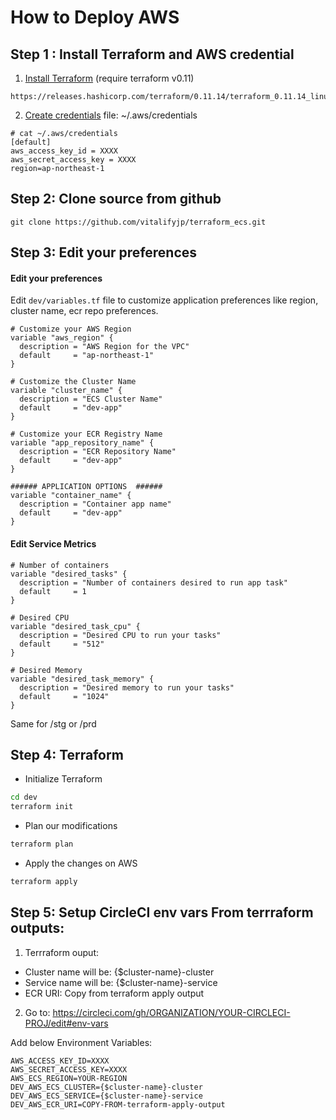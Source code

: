 # How to Deploy AWS

## Step 1 : Install Terraform and AWS credential

1) [Install Terraform](https://learn.hashicorp.com/terraform/getting-started/install.html) (require terraform v0.11)
```
https://releases.hashicorp.com/terraform/0.11.14/terraform_0.11.14_linux_amd64.zip
```

2) [Create credentials](https://www.terraform.io/docs/configuration/providers.html) file: ~/.aws/credentials
```
# cat ~/.aws/credentials
[default]
aws_access_key_id = XXXX
aws_secret_access_key = XXXX
region=ap-northeast-1
```

## Step 2: Clone source from github
```
git clone https://github.com/vitalifyjp/terraform_ecs.git
```

## Step 3: Edit your preferences

#### Edit your preferences

Edit `dev/variables.tf` file to customize application preferences like region, cluster name, ecr repo preferences.

```hcl
# Customize your AWS Region
variable "aws_region" {
  description = "AWS Region for the VPC"
  default     = "ap-northeast-1"
}

# Customize the Cluster Name
variable "cluster_name" {
  description = "ECS Cluster Name"
  default     = "dev-app"
}

# Customize your ECR Registry Name
variable "app_repository_name" {
  description = "ECR Repository Name"
  default     = "dev-app"
}

###### APPLICATION OPTIONS  ######
variable "container_name" {
  description = "Container app name"
  default     = "dev-app"
}
```

#### Edit Service Metrics

```hcl
# Number of containers
variable "desired_tasks" {
  description = "Number of containers desired to run app task"
  default     = 1
}

# Desired CPU
variable "desired_task_cpu" {
  description = "Desired CPU to run your tasks"
  default     = "512"
}

# Desired Memory
variable "desired_task_memory" {
  description = "Desired memory to run your tasks"
  default     = "1024"
}
```

Same for /stg or /prd

## Step 4: Terraform 

* Initialize Terraform 

```bash
cd dev
terraform init
```

* Plan our modifications

```bash
terraform plan
```

* Apply the changes on AWS

```bash
terraform apply
```
## Step 5: Setup CircleCI env vars From terrraform outputs:

1) Terrraform ouput:

- Cluster name will be: {$cluster-name}-cluster
- Service name will be: {$cluster-name}-service
- ECR URI: Copy from terraform apply output

2) Go to: https://circleci.com/gh/ORGANIZATION/YOUR-CIRCLECI-PROJ/edit#env-vars

Add below Environment Variables:
```
AWS_ACCESS_KEY_ID=XXXX
AWS_SECRET_ACCESS_KEY=XXXX
AWS_ECS_REGION=YOUR-REGION
DEV_AWS_ECS_CLUSTER={$cluster-name}-cluster
DEV_AWS_ECS_SERVICE={$cluster-name}-service
DEV_AWS_ECR_URI=COPY-FROM-terraform-apply-output
```
